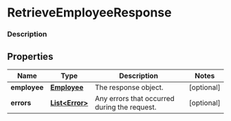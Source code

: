
# RetrieveEmployeeResponse

### Description



## Properties
Name | Type | Description | Notes
------------ | ------------- | ------------- | -------------
**employee** | [**Employee**](Employee.md) | The response object. |  [optional]
**errors** | [**List&lt;Error&gt;**](Error.md) | Any errors that occurred during the request. |  [optional]



